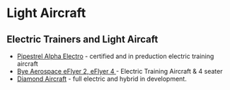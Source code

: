 # Light Aircraft

## Electric Trainers and Light Aircaft

* [Pipestrel Alpha Electro](https://www.pipistrel-aircraft.com/products/light-sport-microlight/alpha-electro/) - certified and in preduction electric training aircraft
* [Bye Aerospace eFlyer 2, eFlyer 4 ](https://byeaerospace.com/electric-airplane/) - Electric Training Aircraft & 4 seater
* [Diamond Aircraft](https://www.diamondaircraft.com/en/service/electric-aircraft/) - full electric and hybrid in development.
